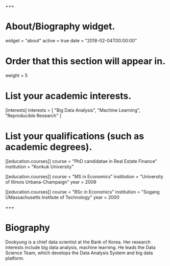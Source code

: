 +++
# About/Biography widget.
widget = "about"
active = true
date = "2018-02-04T00:00:00"

# Order that this section will appear in.
weight = 5

# List your academic interests.
[interests]
  interests = [
    "Big Data Analysis",
    "Machine Learning",
    "Reproducible Research"
  ]

# List your qualifications (such as academic degrees).
[[education.courses]]
  course = "PhD candidatae in Real Estate Finance"
  institution = "Konkuk University"

[[education.courses]]
  course = "MS in Economics"
  institution = "University of Illinois Urbana-Champaign"
  year = 2008

[[education.courses]]
  course = "BSc in Economics"
  institution = "Sogang UMassachusetts Institute of Technology"
  year = 2000
 
+++

# Biography

Dookyung is a chief data scientist at the Bank of Korea. Her research interests include big data analysis, machine learning. He leads the Data Science Team, which develops the Data Analysis System and big data platform.
